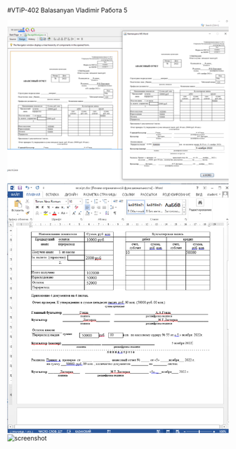 #VTiP-402 Balasanyan Vladimir 
Работа 5

![screenshot](Screenshot.png)
![screenshot](Screenshot1.png)
![screenshot](Screenshot2.png)
